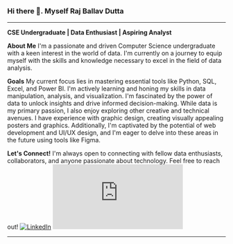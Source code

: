 ### Hi there 👋. Myself Raj Ballav Dutta ###
___
**CSE Undergraduate | Data Enthusiast | Aspiring Analyst**

**About Me**
I'm a passionate and driven Computer Science undergraduate with a keen interest in the world of data. I'm currently on a journey to equip myself with the skills and knowledge necessary to excel in the field of data analysis.

**Goals**
My current focus lies in mastering essential tools like Python, SQL, Excel, and Power BI. I'm actively learning and honing my skills in data manipulation, analysis, and visualization. I'm fascinated by the power of data to unlock insights and drive informed decision-making. While data is my primary passion, I also enjoy exploring other creative and technical avenues. I have experience with graphic design, creating visually appealing posters and graphics. Additionally, I'm captivated by the potential of web development and UI/UX design, and I'm eager to delve into these areas in the future using tools like Figma.

**Let's Connect!**
I'm always open to connecting with fellow data enthusiasts, collaborators, and anyone passionate about technology. Feel free to reach out!
[![LinkedIn](https://upload.wikimedia.org/wikipedia/commons/f/f8/LinkedIn_icon_circle.svg)](www.linkedin.com/in/raj-ballav-dutta-00242a303)
[![X](https://www.freepik.com/free-vector/new-2023-twitter-logo-x-icon-design_57642948.htm#query=twitter%20x%20logo&position=1&from_view=keyword&track=ais&uuid=cda80aa9-44a3-4fa6-8bc6-292511e3e0c7)](www.x.com/raj_b_dutta?t=)

___



<!--
**r1sh1raj01/r1sh1raj01** is a ✨ _special_ ✨ repository because its `README.md` (this file) appears on your GitHub profile.

Here are some ideas to get you started:

- 🔭 I’m currently working on ...
- 🌱 I’m currently learning ...
- 👯 I’m looking to collaborate on ...
- 🤔 I’m looking for help with ...
- 💬 Ask me about ...
- 📫 How to reach me: ...
- 😄 Pronouns: ...
- ⚡ Fun fact: ...
-->
